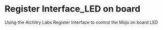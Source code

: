 # Register Interface_LED on board
Using the Alchitry Labs Register Interface to control the Mojo on board LED
